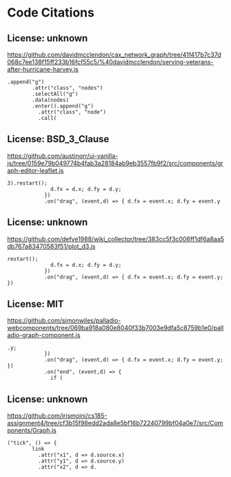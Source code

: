 # Code Citations

## License: unknown
https://github.com/davidmcclendon/cax_network_graph/tree/41f417b7c37d068c7ee138f15ff233b16fcf55c5/%40davidmcclendon/serving-veterans-after-hurricane-harvey.js

```
.append("g")
        .attr("class", "nodes")
        .selectAll("g")
        .data(nodes)
        .enter().append("g")
          .attr("class", "node")
          .call(
```


## License: BSD_3_Clause
https://github.com/austinorr/ui-vanilla-js/tree/0159e79b049774b4fab3a28184ab9eb3557fb9f2/src/components/graph-editor-leaflet.js

```
3).restart();
              d.fx = d.x; d.fy = d.y;
            })
            .on("drag", (event,d) => { d.fx = event.x; d.fy = event.y
```


## License: unknown
https://github.com/defve1988/wiki_collector/tree/383cc5f3c006ff1df6a8aa5db767a83470583f51/plot_d3.js

```
restart();
              d.fx = d.x; d.fy = d.y;
            })
            .on("drag", (event,d) => { d.fx = event.x; d.fy = event.y; })
```


## License: MIT
https://github.com/simonwiles/palladio-webcomponents/tree/069ba918a080e8040f33b7003e9dfa5c8759b1e0/palladio-graph-component.js

```
.y;
            })
            .on("drag", (event,d) => { d.fx = event.x; d.fy = event.y; })
            .on("end", (event,d) => {
              if (
```


## License: unknown
https://github.com/irismoini/cs185-assignment4/tree/cf3b15f98edd2ada8e5bf16b72240799bf04a0e7/src/Components/Graph.js

```
("tick", () => {
        link
          .attr("x1", d => d.source.x)
          .attr("y1", d => d.source.y)
          .attr("x2", d => d.
```


